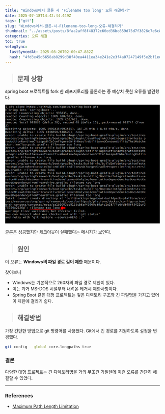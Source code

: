 ```yaml
---
title: "Windows에서 클론 시 'Filename too long' 오류 해결하기"
date: 2025-07-18T14:42:44.449Z
tags: ["git"]
slug: "Windows에서-클론-시-Filename-too-long-오류-해결하기"
thumbnail: "../assets/posts/8faa2aff8f48372c60ed36bc859d75d7f3826c7e6c8ab6028ce5ecbd309cf2d2.png"
categories: 오류 해결
toc: true
velogSync:
  lastSyncedAt: 2025-08-26T02:00:47.882Z
  hash: "4fd3e45d6658ab8299d38f40ea4411ea34e241e2e3f4a07247149f5e2bf1ed3b"
---
```


> ## 문제 상황

spring boot 프로젝트를 fork 한 레포지토리를 클론하는 중 예상치 못한 오류를 발견했다.

![](/assets/posts/8faa2aff8f48372c60ed36bc859d75d7f3826c7e6c8ab6028ce5ecbd309cf2d2.png)

클론은 성공했지만 체크아웃이 실패했다는 메시지가 보인다.

> ## 원인

이 오류는 **Windows의 파일 경로 길이 제한** 때문이다.

찾아보니

- Windows는 기본적으로 260자의 파일 경로 제한이 있다.
- 이는 과거 MS-DOS 시절부터 내려온 레거시 제한사항이다.
- Spring Boot 같은 대형 프로젝트는 깊은 디렉토리 구조와 긴 파일명을 가지고 있어 이 제한에 걸리기 쉽다.

> ## 해결방법

가장 간단한 방법으로 git 명령어를 사용했다. Git에서 긴 경로를 지원하도록 설정을 변경했다.

```bash
git config --global core.longpaths true
```

### 결론

다양한 대형 프로젝트는 긴 디렉토리명을 거의 무조건 가질텐데 이런 오류를 간단히 해결할 수 있었다.

---

### References

- [Maximum Path Length Limitation](https://learn.microsoft.com/en-us/windows/win32/fileio/maximum-file-path-limitation?tabs=registry)
